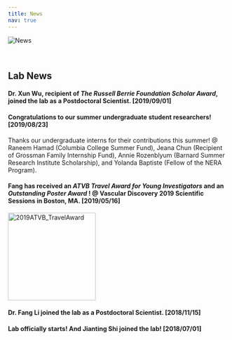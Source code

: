 ```yaml
---
title: News
nav: true
---
```

<div> 
  <img src="{{ '/images/News.gif' | absolute_url }}" alt="News">
</div>  

&nbsp;

     
## **Lab News**
#### **Dr. Xun Wu, recipient of _The Russell Berrie Foundation Scholar Award_, joined the lab as a Postdoctoral Scientist.** [2019/09/01]   
#### **Congratulations to our summer undergraduate student researchers!** [2019/08/23]
Thanks our undergraduate interns for their contributions this summer! @ Raneem Hamad (Columbia College Summer Fund), Jeana Chun (Recipient of Grossman Family Internship Fund), Annie Rozenblyum (Barnard Summer Research Institute Scholarship), and Yolanda Baptiste (Fellow of the NERA Program).      
#### **Fang has received an _ATVB Travel Award for Young Investigators_ and an _Outstanding Poster Award_ !** @ Vascular Discovery 2019 Scientific Sessions in Boston, MA. [2019/05/16]        
<img src="{{ '/images/2019ATVB_TravelAward.jpg' | absolute_url }}" alt="2019ATVB_TravelAward" width="200">
    
#### **Dr. Fang Li joined the lab as a Postdoctoral Scientist.** [2018/11/15]       
#### **Lab officially starts! And Jianting Shi joined the lab!** [2018/07/01]    
